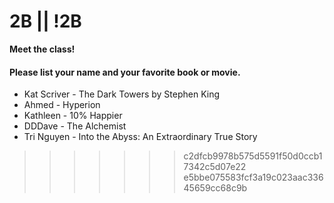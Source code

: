 # 2B || !2B

**Meet the class!**

#### Please list your name and your favorite book or movie.
- Kat Scriver - The Dark Towers by Stephen King
- Ahmed - Hyperion
- Kathleen - 10% Happier
- DDDave - The Alchemist
- Tri Nguyen - Into the Abyss: An Extraordinary True Story
>>>>>>> c2dfcb9978b575d5591f50d0ccb17342c5d07e22
>>>>>>> e5bbe075583fcf3a19c023aac33645659cc68c9b
